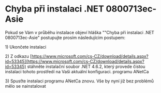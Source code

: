 # Chyba při instalaci .NET 0800713ec-Asie

Pokud se Vám v průběhu instalace objeví hláška ""Chyba při instalaci .NET 0800713ec-Asie" postupujte prosím následujícím postupem:

1\) Ukončete instalaci

2\) Z odkazu [https://www.microsoft.com/cs-CZ/download/details.aspx?id=53345](https://www.microsoft.com/cs-CZ/download/details.aspx?id=53345) stáhněte instalační soubor .NET 4.6.2, který provede čistou instalaci tohoto prostředí na Vaši aktuální konfiguraci. programu ANetCa

3\) Spusťte instalaci programu ANetCa znovu. Vše by nyní již bez problémů mělo se nainstalovat

